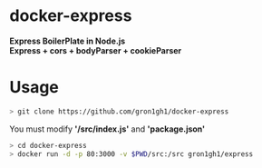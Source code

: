# docker-express
**Express BoilerPlate in Node.js**  
**Express + cors + bodyParser + cookieParser**
# Usage
```bash
> git clone https://github.com/gron1gh1/docker-express
```
You must modify **'/src/index.js'** and **'package.json'**
```bash
> cd docker-express
> docker run -d -p 80:3000 -v $PWD/src:/src gron1gh1/express
```
